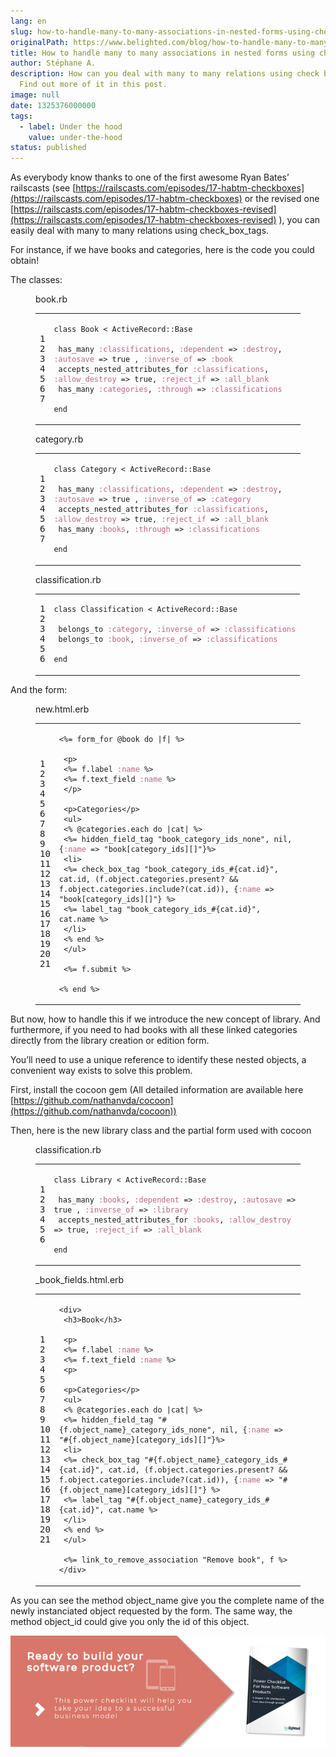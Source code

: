 ```yaml
---
lang: en
slug: how-to-handle-many-to-many-associations-in-nested-forms-using-checkboxes
originalPath: https://www.belighted.com/blog/how-to-handle-many-to-many-associations-in-nested-forms-using-checkboxes
title: How to handle many to many associations in nested forms using checkboxes !
author: Stéphane A.
description: How can you deal with many to many relations using check boxes.?
  Find out more of it in this post.
image: null
date: 1325376000000
tags:
  - label: Under the hood
    value: under-the-hood
status: published
---
```

As everybody know thanks to one of the first awesome Ryan Bates’ railscasts (see [https://railscasts.com/episodes/17-habtm-checkboxes](https://railscasts.com/episodes/17-habtm-checkboxes) or the revised one [https://railscasts.com/episodes/17-habtm-checkboxes-revised](https://railscasts.com/episodes/17-habtm-checkboxes-revised) ), you can easily deal with many to many relations using check\_box\_tags.

For instance, if we have books and categories, here is the code you could obtain!

The classes:

<figure class="code"><figcaption><span>book.rb</span></figcaption><div class="highlight"><table><tbody><tr><td class="gutter"><pre class="line-numbers"><span class="line-number">1</span>
<span class="line-number">2</span>
<span class="line-number">3</span>
<span class="line-number">4</span>
<span class="line-number">5</span>
<span class="line-number">6</span>
<span class="line-number">7</span>
</pre></td><td class="code"><pre><code class="ruby"><span class="line"><span class="k"><span class="class"><span class="keyword">class</span></span></span><span class="class"> <span class="nc"><span class="title">Book</span></span> <span class="o"><span class="inheritance">&lt;</span></span><span class="inheritance"> <span class="no"><span class="parent">ActiveRecord</span></span><span class="parent"><span class="o">::</span><span class="no">Base</span></span><span class="no"></span></span><span class="no"></span></span><span class="no"></span>
</span><span class="line">
</span><span class="line"> <span class="n">has_many</span> <span class="ss"><span class="symbol">:classifications</span></span><span class="p">,</span> <span class="ss"><span class="symbol">:dependent</span></span> <span class="o">=&gt;</span> <span class="ss"><span class="symbol">:destroy</span></span><span class="p">,</span> <span class="ss"><span class="symbol">:autosave</span></span> <span class="o">=&gt;</span> <span class="kp"><span class="keyword">true</span></span> <span class="p">,</span> <span class="ss"><span class="symbol">:inverse_of</span></span> <span class="o">=&gt;</span> <span class="ss"><span class="symbol">:book</span></span>
</span><span class="line"> <span class="n">accepts_nested_attributes_for</span> <span class="ss"><span class="symbol">:classifications</span></span><span class="p">,</span> <span class="ss"><span class="symbol">:allow_destroy</span></span> <span class="o">=&gt;</span> <span class="kp"><span class="keyword">true</span></span><span class="p">,</span> <span class="ss"><span class="symbol">:reject_if</span></span> <span class="o">=&gt;</span> <span class="ss"><span class="symbol">:all_blank</span></span>
</span><span class="line"> <span class="n">has_many</span> <span class="ss"><span class="symbol">:categories</span></span><span class="p">,</span> <span class="ss"><span class="symbol">:through</span></span> <span class="o">=&gt;</span> <span class="ss"><span class="symbol">:classifications</span></span>
</span><span class="line">
</span><span class="line"><span class="k"><span class="keyword">end</span></span>
</span></code></pre></td></tr></tbody></table></div></figure>

<figure class="code"><figcaption><span>category.rb</span></figcaption><div class="highlight"><table><tbody><tr><td class="gutter"><pre class="line-numbers"><span class="line-number">1</span>
<span class="line-number">2</span>
<span class="line-number">3</span>
<span class="line-number">4</span>
<span class="line-number">5</span>
<span class="line-number">6</span>
<span class="line-number">7</span>
</pre></td><td class="code"><pre><code class="ruby"><span class="line"><span class="k"><span class="class"><span class="keyword">class</span></span></span><span class="class"> <span class="nc"><span class="title">Category</span></span> <span class="o"><span class="inheritance">&lt;</span></span><span class="inheritance"> <span class="no"><span class="parent">ActiveRecord</span></span><span class="parent"><span class="o">::</span><span class="no">Base</span></span><span class="no"></span></span><span class="no"></span></span><span class="no"></span>
</span><span class="line">
</span><span class="line"> <span class="n">has_many</span> <span class="ss"><span class="symbol">:classifications</span></span><span class="p">,</span> <span class="ss"><span class="symbol">:dependent</span></span> <span class="o">=&gt;</span> <span class="ss"><span class="symbol">:destroy</span></span><span class="p">,</span> <span class="ss"><span class="symbol">:autosave</span></span> <span class="o">=&gt;</span> <span class="kp"><span class="keyword">true</span></span> <span class="p">,</span> <span class="ss"><span class="symbol">:inverse_of</span></span> <span class="o">=&gt;</span> <span class="ss"><span class="symbol">:category</span></span>
</span><span class="line"> <span class="n">accepts_nested_attributes_for</span> <span class="ss"><span class="symbol">:classifications</span></span><span class="p">,</span> <span class="ss"><span class="symbol">:allow_destroy</span></span> <span class="o">=&gt;</span> <span class="kp"><span class="keyword">true</span></span><span class="p">,</span> <span class="ss"><span class="symbol">:reject_if</span></span> <span class="o">=&gt;</span> <span class="ss"><span class="symbol">:all_blank</span></span>
</span><span class="line"> <span class="n">has_many</span> <span class="ss"><span class="symbol">:books</span></span><span class="p">,</span> <span class="ss"><span class="symbol">:through</span></span> <span class="o">=&gt;</span> <span class="ss"><span class="symbol">:classifications</span></span>
</span><span class="line">
</span><span class="line"><span class="k"><span class="keyword">end</span></span>
</span></code></pre></td></tr></tbody></table></div></figure>

<figure class="code"><figcaption><span>classification.rb</span></figcaption><div class="highlight"><table><tbody><tr><td class="gutter"><pre class="line-numbers"><span class="line-number">1</span>
<span class="line-number">2</span>
<span class="line-number">3</span>
<span class="line-number">4</span>
<span class="line-number">5</span>
<span class="line-number">6</span>
</pre></td><td class="code"><pre><code class="ruby"><span class="line"><span class="k"><span class="class"><span class="keyword">class</span></span></span><span class="class"> <span class="nc"><span class="title">Classification</span></span> <span class="o"><span class="inheritance">&lt;</span></span><span class="inheritance"> <span class="no"><span class="parent">ActiveRecord</span></span><span class="parent"><span class="o">::</span><span class="no">Base</span></span><span class="no"></span></span><span class="no"></span></span><span class="no"></span>
</span><span class="line">
</span><span class="line"> <span class="n">belongs_to</span> <span class="ss"><span class="symbol">:category</span></span><span class="p">,</span> <span class="ss"><span class="symbol">:inverse_of</span></span> <span class="o">=&gt;</span> <span class="ss"><span class="symbol">:classifications</span></span>
</span><span class="line"> <span class="n">belongs_to</span> <span class="ss"><span class="symbol">:book</span></span><span class="p">,</span> <span class="ss"><span class="symbol">:inverse_of</span></span> <span class="o">=&gt;</span> <span class="ss"><span class="symbol">:classifications</span></span>
</span><span class="line">
</span><span class="line"><span class="k"><span class="keyword">end</span></span>
</span></code></pre></td></tr></tbody></table></div></figure>

And the form:

<figure class="code"><figcaption><span>new.html.erb</span></figcaption><div class="highlight"><table><tbody><tr><td class="gutter"><pre class="line-numbers"><span class="line-number">1</span>
<span class="line-number">2</span>
<span class="line-number">3</span>
<span class="line-number">4</span>
<span class="line-number">5</span>
<span class="line-number">6</span>
<span class="line-number">7</span>
<span class="line-number">8</span>
<span class="line-number">9</span>
<span class="line-number">10</span>
<span class="line-number">11</span>
<span class="line-number">12</span>
<span class="line-number">13</span>
<span class="line-number">14</span>
<span class="line-number">15</span>
<span class="line-number">16</span>
<span class="line-number">17</span>
<span class="line-number">18</span>
<span class="line-number">19</span>
<span class="line-number">20</span>
<span class="line-number">21</span>
</pre></td><td class="code"><pre><code class="erb undefined"><span class="line"><span class="cp">&lt;%=</span> <span class="n">form_for</span> <span class="vi">@book</span> <span class="k">do</span> <span class="o">|</span><span class="n">f</span><span class="o">|</span> <span class="cp">%&gt;</span><span class="x"></span>
</span><span class="line">
</span><span class="line"><span class="x"> &lt;p&gt;</span>
</span><span class="line"><span class="x"> </span><span class="cp">&lt;%=</span> <span class="n">f</span><span class="o">.</span><span class="n">label</span> <span class="ss">:name</span> <span class="cp">%&gt;</span><span class="x"></span>
</span><span class="line"><span class="x"> </span><span class="cp">&lt;%=</span> <span class="n">f</span><span class="o">.</span><span class="n">text_field</span> <span class="ss">:name</span> <span class="cp">%&gt;</span><span class="x"></span>
</span><span class="line"><span class="x"> &lt;/p&gt;</span>
</span><span class="line">
</span><span class="line"><span class="x"> &lt;p&gt;Categories&lt;/p&gt;</span>
</span><span class="line"><span class="x"> &lt;ul&gt;</span>
</span><span class="line"><span class="x"> </span><span class="cp">&lt;%</span> <span class="vi">@categories</span><span class="o">.</span><span class="n">each</span> <span class="k">do</span> <span class="o">|</span><span class="n">cat</span><span class="o">|</span> <span class="cp">%&gt;</span><span class="x"></span>
</span><span class="line"><span class="x"> </span><span class="cp">&lt;%=</span> <span class="n">hidden_field_tag</span> <span class="s2">"book_category_ids_none"</span><span class="p">,</span> <span class="kp">nil</span><span class="p">,</span> <span class="p">{</span><span class="ss">:name</span> <span class="o">=&gt;</span> <span class="s2">"book[category_ids][]"</span><span class="p">}</span><span class="cp">%&gt;</span><span class="x"></span>
</span><span class="line"><span class="x"> &lt;li&gt;</span>
</span><span class="line"><span class="x"> </span><span class="cp">&lt;%=</span> <span class="n">check_box_tag</span> <span class="s2">"book_category_ids_</span><span class="si">#{</span><span class="n">cat</span><span class="o">.</span><span class="n">id</span><span class="si">}</span><span class="s2">"</span><span class="p">,</span> <span class="n">cat</span><span class="o">.</span><span class="n">id</span><span class="p">,</span> <span class="p">(</span><span class="n">f</span><span class="o">.</span><span class="n">object</span><span class="o">.</span><span class="n">categories</span><span class="o">.</span><span class="n">present?</span> <span class="o">&amp;&amp;</span> <span class="n">f</span><span class="o">.</span><span class="n">object</span><span class="o">.</span><span class="n">categories</span><span class="o">.</span><span class="n">include?</span><span class="p">(</span><span class="n">cat</span><span class="o">.</span><span class="n">id</span><span class="p">)),</span> <span class="p">{</span><span class="ss">:name</span> <span class="o">=&gt;</span> <span class="s2">"book[category_ids][]"</span><span class="p">}</span> <span class="cp">%&gt;</span><span class="x"></span>
</span><span class="line"><span class="x"> </span><span class="cp">&lt;%=</span> <span class="n">label_tag</span> <span class="s2">"book_category_ids_</span><span class="si">#{</span><span class="n">cat</span><span class="o">.</span><span class="n">id</span><span class="si">}</span><span class="s2">"</span><span class="p">,</span> <span class="n">cat</span><span class="o">.</span><span class="n">name</span> <span class="cp">%&gt;</span><span class="x"></span>
</span><span class="line"><span class="x"> &lt;/li&gt;</span>
</span><span class="line"><span class="x"> </span><span class="cp">&lt;%</span> <span class="k">end</span> <span class="cp">%&gt;</span><span class="x"></span>
</span><span class="line"><span class="x"> &lt;/ul&gt;</span>
</span><span class="line">
</span><span class="line"><span class="x"> </span><span class="cp">&lt;%=</span> <span class="n">f</span><span class="o">.</span><span class="n">submit</span> <span class="cp">%&gt;</span><span class="x"></span>
</span><span class="line">
</span><span class="line"><span class="cp">&lt;%</span> <span class="k">end</span> <span class="cp">%&gt;</span><span class="x"></span>
</span></code></pre></td></tr></tbody></table></div></figure>

But now, how to handle this if we introduce the new concept of library. And furthermore, if you need to had books with all these linked categories directly from the library creation or edition form.

You’ll need to use a unique reference to identify these nested objects, a convenient way exists to solve this problem.

First, install the cocoon gem (All detailed information are available here [https://github.com/nathanvda/cocoon](https://github.com/nathanvda/cocoon))

Then, here is the new library class and the partial form used with cocoon

<figure class="code"><figcaption><span>classification.rb</span></figcaption><div class="highlight"><table><tbody><tr><td class="gutter"><pre class="line-numbers"><span class="line-number">1</span>
<span class="line-number">2</span>
<span class="line-number">3</span>
<span class="line-number">4</span>
<span class="line-number">5</span>
<span class="line-number">6</span>
</pre></td><td class="code"><pre><code class="ruby"><span class="line"><span class="k"><span class="class"><span class="keyword">class</span></span></span><span class="class"> <span class="nc"><span class="title">Library</span></span> <span class="o"><span class="inheritance">&lt;</span></span><span class="inheritance"> <span class="no"><span class="parent">ActiveRecord</span></span><span class="parent"><span class="o">::</span><span class="no">Base</span></span><span class="no"></span></span><span class="no"></span></span><span class="no"></span>
</span><span class="line">
</span><span class="line"> <span class="n">has_many</span> <span class="ss"><span class="symbol">:books</span></span><span class="p">,</span> <span class="ss"><span class="symbol">:dependent</span></span> <span class="o">=&gt;</span> <span class="ss"><span class="symbol">:destroy</span></span><span class="p">,</span> <span class="ss"><span class="symbol">:autosave</span></span> <span class="o">=&gt;</span> <span class="kp"><span class="keyword">true</span></span> <span class="p">,</span> <span class="ss"><span class="symbol">:inverse_of</span></span> <span class="o">=&gt;</span> <span class="ss"><span class="symbol">:library</span></span>
</span><span class="line"> <span class="n">accepts_nested_attributes_for</span> <span class="ss"><span class="symbol">:books</span></span><span class="p">,</span> <span class="ss"><span class="symbol">:allow_destroy</span></span> <span class="o">=&gt;</span> <span class="kp"><span class="keyword">true</span></span><span class="p">,</span> <span class="ss"><span class="symbol">:reject_if</span></span> <span class="o">=&gt;</span> <span class="ss"><span class="symbol">:all_blank</span></span>
</span><span class="line">
</span><span class="line"><span class="k"><span class="keyword">end</span></span>
</span></code></pre></td></tr></tbody></table></div></figure>

<figure class="code"><figcaption><span>_book_fields.html.erb</span></figcaption><div class="highlight"><table><tbody><tr><td class="gutter"><pre class="line-numbers"><span class="line-number">1</span>
<span class="line-number">2</span>
<span class="line-number">3</span>
<span class="line-number">4</span>
<span class="line-number">5</span>
<span class="line-number">6</span>
<span class="line-number">7</span>
<span class="line-number">8</span>
<span class="line-number">9</span>
<span class="line-number">10</span>
<span class="line-number">11</span>
<span class="line-number">12</span>
<span class="line-number">13</span>
<span class="line-number">14</span>
<span class="line-number">15</span>
<span class="line-number">16</span>
<span class="line-number">17</span>
<span class="line-number">18</span>
<span class="line-number">19</span>
<span class="line-number">20</span>
<span class="line-number">21</span>
</pre></td><td class="code"><pre><code class="erb undefined"><span class="line"><span class="x">&lt;div&gt;</span>
</span><span class="line"><span class="x"> &lt;h3&gt;Book&lt;/h3&gt;</span>
</span><span class="line">
</span><span class="line"><span class="x"> &lt;p&gt;</span>
</span><span class="line"><span class="x"> </span><span class="cp">&lt;%=</span> <span class="n">f</span><span class="o">.</span><span class="n">label</span> <span class="ss">:name</span> <span class="cp">%&gt;</span><span class="x"></span>
</span><span class="line"><span class="x"> </span><span class="cp">&lt;%=</span> <span class="n">f</span><span class="o">.</span><span class="n">text_field</span> <span class="ss">:name</span> <span class="cp">%&gt;</span><span class="x"></span>
</span><span class="line"><span class="x"> &lt;p&gt;</span>
</span><span class="line">
</span><span class="line"><span class="x"> &lt;p&gt;Categories&lt;/p&gt;</span>
</span><span class="line"><span class="x"> &lt;ul&gt;</span>
</span><span class="line"><span class="x"> </span><span class="cp">&lt;%</span> <span class="vi">@categories</span><span class="o">.</span><span class="n">each</span> <span class="k">do</span> <span class="o">|</span><span class="n">cat</span><span class="o">|</span> <span class="cp">%&gt;</span><span class="x"></span>
</span><span class="line"><span class="x"> </span><span class="cp">&lt;%=</span> <span class="n">hidden_field_tag</span> <span class="s2">"</span><span class="si">#{</span><span class="n">f</span><span class="o">.</span><span class="n">object_name</span><span class="si">}</span><span class="s2">_category_ids_none"</span><span class="p">,</span> <span class="kp">nil</span><span class="p">,</span> <span class="p">{</span><span class="ss">:name</span> <span class="o">=&gt;</span> <span class="s2">"</span><span class="si">#{</span><span class="n">f</span><span class="o">.</span><span class="n">object_name</span><span class="si">}</span><span class="s2">[category_ids][]"</span><span class="p">}</span><span class="cp">%&gt;</span><span class="x"></span>
</span><span class="line"><span class="x"> &lt;li&gt;</span>
</span><span class="line"><span class="x"> </span><span class="cp">&lt;%=</span> <span class="n">check_box_tag</span> <span class="s2">"</span><span class="si">#{</span><span class="n">f</span><span class="o">.</span><span class="n">object_name</span><span class="si">}</span><span class="s2">_category_ids_</span><span class="si">#{</span><span class="n">cat</span><span class="o">.</span><span class="n">id</span><span class="si">}</span><span class="s2">"</span><span class="p">,</span> <span class="n">cat</span><span class="o">.</span><span class="n">id</span><span class="p">,</span> <span class="p">(</span><span class="n">f</span><span class="o">.</span><span class="n">object</span><span class="o">.</span><span class="n">categories</span><span class="o">.</span><span class="n">present?</span> <span class="o">&amp;&amp;</span> <span class="n">f</span><span class="o">.</span><span class="n">object</span><span class="o">.</span><span class="n">categories</span><span class="o">.</span><span class="n">include?</span><span class="p">(</span><span class="n">cat</span><span class="o">.</span><span class="n">id</span><span class="p">)),</span> <span class="p">{</span><span class="ss">:name</span> <span class="o">=&gt;</span> <span class="s2">"</span><span class="si">#{</span><span class="n">f</span><span class="o">.</span><span class="n">object_name</span><span class="si">}</span><span class="s2">[category_ids][]"</span><span class="p">}</span> <span class="cp">%&gt;</span><span class="x"></span>
</span><span class="line"><span class="x"> </span><span class="cp">&lt;%=</span> <span class="n">label_tag</span> <span class="s2">"</span><span class="si">#{</span><span class="n">f</span><span class="o">.</span><span class="n">object_name</span><span class="si">}</span><span class="s2">_category_ids_</span><span class="si">#{</span><span class="n">cat</span><span class="o">.</span><span class="n">id</span><span class="si">}</span><span class="s2">"</span><span class="p">,</span> <span class="n">cat</span><span class="o">.</span><span class="n">name</span> <span class="cp">%&gt;</span><span class="x"></span>
</span><span class="line"><span class="x"> &lt;/li&gt;</span>
</span><span class="line"><span class="x"> </span><span class="cp">&lt;%</span> <span class="k">end</span> <span class="cp">%&gt;</span><span class="x"></span>
</span><span class="line"><span class="x"> &lt;/ul&gt;</span>
</span><span class="line">
</span><span class="line"><span class="x"> </span><span class="cp">&lt;%=</span> <span class="n">link_to_remove_association</span> <span class="s2">"Remove book"</span><span class="p">,</span> <span class="n">f</span> <span class="cp">%&gt;</span><span class="x"></span>
</span><span class="line"><span class="x">&lt;/div&gt;</span>
</span></code></pre></td></tr></tbody></table></div></figure>

As you can see the method object\_name give you the complete name of the newly instanciated object requested by the form. The same way, the method object\_id could give you only the id of this object.  
  
[![New Call-to-action](/content/images/legacy/UPTtKvQU_5rjKfQJ1Qjwk.png)](https://cta-redirect.hubspot.com/cta/redirect/1684659/fb3606cc-cc1b-47d0-ae85-2c9f69837fe2)